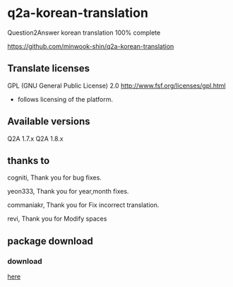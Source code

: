 # q2a-korean-translation 

Question2Answer korean translation 100% complete

<https://github.com/minwook-shin/q2a-korean-translation>

## Translate licenses

GPL (GNU General Public License) 2.0
<http://www.fsf.org/licenses/gpl.html>

* follows licensing of the platform.

## Available versions

Q2A 1.7.x
Q2A 1.8.x

## thanks to

cogniti,		Thank you for bug fixes. 

yeon333,		Thank you for year,month fixes.

commaniakr,		Thank you for Fix incorrect translation.

revi,		Thank you for Modify spaces

## package download

### download

[here](https://github.com/minwook-shin/q2a-korean-translation/archive/master.zip)
